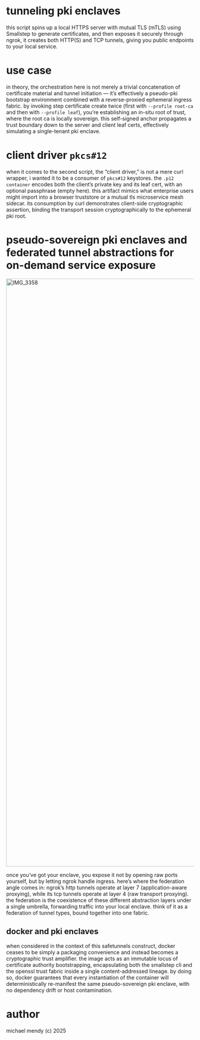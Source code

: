 # tunneling pki enclaves

this script spins up a local HTTPS server with mutual TLS (mTLS) using Smallstep to generate certificates, and then exposes it securely through ngrok, it creates both HTTP(S) and TCP tunnels, giving you public endpoints to your local service.

# use case 

in theory, the orchestration here is not merely a trivial concatenation of certificate material and tunnel initiation — it’s effectively a pseudo-pki bootstrap environment combined with a reverse-proxied ephemeral ingress fabric. by invoking step certificate create twice (first with `--profile root-ca` and then with `--profile leaf`), you’re establishing an in-situ root of trust, where the root ca is locally sovereign. this self-signed anchor propagates a trust boundary down to the server and client leaf certs, effectively simulating a single-tenant pki enclave.

# client driver `pkcs#12`

when it comes to the second script, the “client driver,” is not a mere curl wrapper, i wanted it to be a consumer of `pkcs#12` keystores. the `.p12 container` encodes both the client’s private key and its leaf cert, with an optional passphrase (empty here). this artifact mimics what enterprise users might import into a browser truststore or a mutual tls microservice mesh sidecar. its consumption by curl demonstrates client-side cryptographic assertion, binding the transport session cryptographically to the ephemeral pki root.  

# pseudo-sovereign pki enclaves and federated tunnel abstractions for on-demand service exposure

<img width="1983" height="1581" alt="IMG_3358" src="https://github.com/user-attachments/assets/144d5ebb-ab2c-4dbc-881a-fe89126ea9bc" />

once you’ve got your enclave, you expose it not by opening raw ports yourself, but by letting ngrok handle ingress. here’s where the federation angle comes in: ngrok’s http tunnels operate at layer 7 (application-aware proxying), while its tcp tunnels operate at layer 4 (raw transport proxying). the federation is the coexistence of these different abstraction layers under a single umbrella, forwarding traffic into your local enclave. think of it as a federation of tunnel types, bound together into one fabric.

## docker and pki enclaves 

when considered in the context of this safetunnels construct, docker ceases to be simply a packaging convenience and instead becomes a cryptographic trust amplifier. the image acts as an immutable locus of certificate authority bootstrapping, encapsulating both the smallstep cli and the openssl trust fabric inside a single content-addressed lineage. by doing so, docker guarantees that every instantiation of the container will deterministically re-manifest the same pseudo-sovereign pki enclave, with no dependency drift or host contamination.

# author
michael mendy (c) 2025
